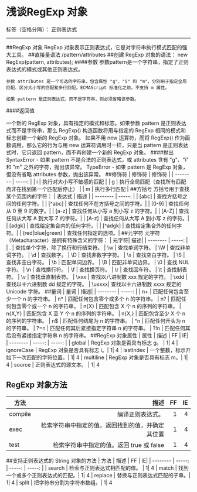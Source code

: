 ﻿# 浅谈RegExp 对象

标签（空格分隔）： 正则表达式

---

##RegExp 对象
RegExp 对象表示正则表达式，它是对字符串执行模式匹配的强大工具。
##直接量语法
    /pattern/attributes
##创建 RegExp 对象的语法：
    new RegExp(pattern, attributes);
####参数
    参数pattern是一个字符串，指定了正则表达式的模式或其他正则表达式。
    
    参数 attributes 是一个可选的字符串，包含属性 "g"、"i" 和 "m"，分别用于指定全局匹配、区分大小写的匹配和多行匹配。ECMAScript 标准化之前，不支持 m 属性。
    
    如果 pattern 是正则表达式，而不是字符串，则必须省略该参数。
####返回值

一个新的 RegExp 对象，具有指定的模式和标志。如果参数 pattern 是正则表达式而不是字符串，那么 RegExp() 构造函数将用与指定的 RegExp 相同的模式和标志创建一个新的 RegExp 对象。
如果不用 new 运算符，而将 RegExp() 作为函数调用，那么它的行为与用 new 运算符调用时一样，只是当 pattern 是正则表达式时，它只返回 pattern，而不再创建一个新的 RegExp 对象。
####抛出
SyntaxError - 如果 pattern 不是合法的正则表达式，或 attributes 含有 "g"、"i" 和 "m" 之外的字符，抛出该异常。
TypeError - 如果 pattern 是 RegExp 对象，但没有省略 attributes 参数，抛出该异常。
##修饰符
| 修饰符    | 修饰符   |
| --------   | -----:  |
| i     | 执行对大小写不敏感的匹配 |
| g     | 执行全局匹配（查找所有匹配而非在找到第一个匹配后停止） |
| m     | 执行多行匹配 |
##方括号
方括号用于查找某个范围内的字符：
| 表达式	|  描述  |
 | --------   | -----:  |
| [abc] 	| 查找方括号之间的任何字符。|
| [^abc]	| 查找任何不在方括号之间的字符。| 
| [0-9]	| 查找任何从 0 至 9 的数字。| 
| [a-z]	| 查找任何从小写 a 到小写 z 的字符。| 
| [A-Z]	| 查找任何从大写 A 到大写 Z 的字符。| 
| [A-z]	| 查找任何从大写 A 到小写 z 的字符。| 
| [adgk] | 	查找给定集合内的任何字符。| 
| [^adgk] | 查找给定集合外的任何字符。| 
| (red|blue|green) | 查找任何指定的选项。| 
##元字符
元字符（Metacharacter）是拥有特殊含义的字符：
| 元字符| 	描述| 
| --------   | -----:  |
| .	| 查找单个字符，除了换行和行结束符。
| \w	| 查找单词字符。
| \W	| 查找非单词字符。
| \d	| 查找数字。
| \D	| 查找非数字字符。
| \s	| 查找空白字符。
| \S	| 查找非空白字符。
| \b	| 匹配单词边界。
| \B	| 匹配非单词边界。
| \0	| 查找 NUL 字符。
| \n	| 查找换行符。
| \f	| 查找换页符。
| \r	| 查找回车符。
| \t	| 查找制表符。
| \v	| 查找垂直制表符。
| \xxx	| 查找以八进制数 xxx 规定的字符。
| \xdd	| 查找以十六进制数 dd 规定的字符。
| \uxxxx| 	查找以十六进制数 xxxx 规定的 Unicode 字符。
##量词
| 量词	| 描述| 
| --------   | -----:  |
| n+	| 匹配任何包含至少一个 n 的字符串。
| n*	| 匹配任何包含零个或多个 n 的字符串。
| n?	| 匹配任何包含零个或一个 n 的字符串。
| n{X}	| 匹配包含 X 个 n 的序列的字符串。
| n{X,Y}	| 匹配包含 X 至 Y 个 n 的序列的字符串。
| n{X,}	 | 匹配包含至少 X 个 n 的序列的字符串。
| n$	| 匹配任何结尾为 n 的字符串。
| ^n	| 匹配任何开头为 n 的字符串。
| ?=n	| 匹配任何其后紧接指定字符串 n 的字符串。
| ?!n	| 匹配任何其后没有紧接指定字符串 n 的字符串。
##RegExp 对象属性
| 属性	| 描述	| FF	| IE| 
| --------   | -----:  | -----:  |
| global	| RegExp 对象是否具有标志 g。	| 1| 	4
| ignoreCase	| RegExp 对象是否具有标志 i。| 	1| 	4
| lastIndex	| 一个整数，标示开始下一次匹配的字符位置。| 	1| 	4
| multiline	| RegExp 对象是否具有标志 m。| 	1| 	4
| source	| 正则表达式的源文本。	| 1| 	4
## RegExp 对象方法
| 方法	| 描述| 	FF| 	IE| 
| --------   | -----:  | -----:  | -----:  |
| compile	| 编译正则表达式。|  1	| 4
| exec	| 检索字符串中指定的值。返回找到的值，并确定其位置| 1| 	4
| test	| 检索字符串中指定的值。返回 true 或 false| 1| 	4
##支持正则表达式的 String 对象的方法
| 方法	| 描述	| FF | 	IE| 
| --------   | -----:  | -----:  | -----:  |
| search	| 检索与正则表达式相匹配的值。	| 1| 	4
| match	| 找到一个或多个正则表达式的匹配。| 	1| 	4
| replace	| 替换与正则表达式匹配的子串。| 	1| 	4
| split	| 把字符串分割为字符串数组。| 	1| 	4





